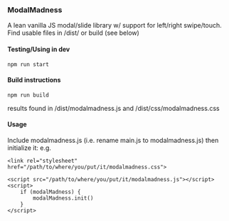 ### ModalMadness

A lean vanilla JS modal/slide library w/ support for left/right swipe/touch.
Find usable files in /dist/ or build (see below)

#### Testing/Using in dev

    npm run start

#### Build instructions

    npm run build

results found in /dist/modalmadness.js and /dist/css/modalmadness.css

#### Usage

Include modalmadness.js (i.e. rename main.js to modalmadness.js) then initialize it: e.g. 

    <link rel="stylesheet" href="/path/to/where/you/put/it/modalmadness.css">

    <script src="/path/to/where/you/put/it/modalmadness.js"></script>
    <script>
        if (modalMadness) {
            modalMadness.init()
        }
    </script>



